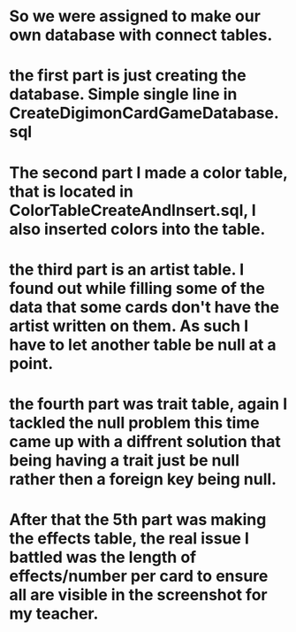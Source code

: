 # So we were assigned to make our own database with connect tables.
# the first part is just creating the database. Simple single line in CreateDigimonCardGameDatabase.sql
# The second part I made a color table, that is located in ColorTableCreateAndInsert.sql, I also inserted colors into the table.
# the third part is an artist table. I found out while filling some of the data that some cards don't have the artist written on them. As such I have to let another table be null at a point.
# the fourth part was trait table, again I tackled the null problem this time came up with a diffrent solution that being having a trait just be null rather then a foreign key being null.
# After that the 5th part was making the effects table, the real issue I battled was the length of effects/number per card to ensure all are visible in the screenshot for my teacher.
